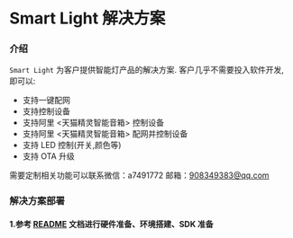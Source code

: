 # Smart Light 解决方案

### 介绍
`Smart Light` 为客户提供智能灯产品的解决方案. 客户几乎不需要投入软件开发, 即可以:  
- 支持一键配网
- 支持控制设备
- 支持阿里 <天猫精灵智能音箱> 控制设备
- 支持阿里 <天猫精灵智能音箱> 配网并控制设备
- 支持 LED 控制(开关,颜色等)
- 支持 OTA 升级

需要定制相关功能可以联系微信：a7491772
邮箱：908349383@qq.com

### 解决方案部署
#### 1.参考 [README](../../../README.md) 文档进行硬件准备、环境搭建、SDK 准备


